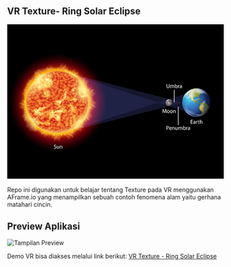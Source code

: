 ## VR Texture- Ring Solar Eclipse
![Tampilan Awal](assets/ring-solar-eclipse.jpg)

Repo ini digunakan untuk belajar tentang Texture pada VR menggunakan AFrame.io yang menampilkan
sebuah contoh fenomena alam yaitu gerhana matahari cincin.

## Preview Aplikasi
![Tampilan Preview](assets/preview.gif)

Demo VR bisa diakses melalui link berikut:
[VR Texture - Ring Solar Eclipse](https://cyber-transparent-rhodium.glitch.me)